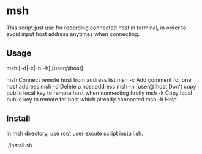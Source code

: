 msh  
=======
This script just use for recording connected host in terminal, in order to avoid input host address anytimes when connecting.

Usage
-------

msh [-d|-c|-n|-h] [user@host]

msh                 Connect remote host from address list
msh -c              Add comment for one host address
msh -d              Delete a host address
msh -n [user@]host  Don't copy public local key to remote host when connecting firstly
msh -k              Copy local public key to remote for host which already connected
msh -h              Help

Install
-------
In msh directory, use root user excute script install.sh.

./install.sh

